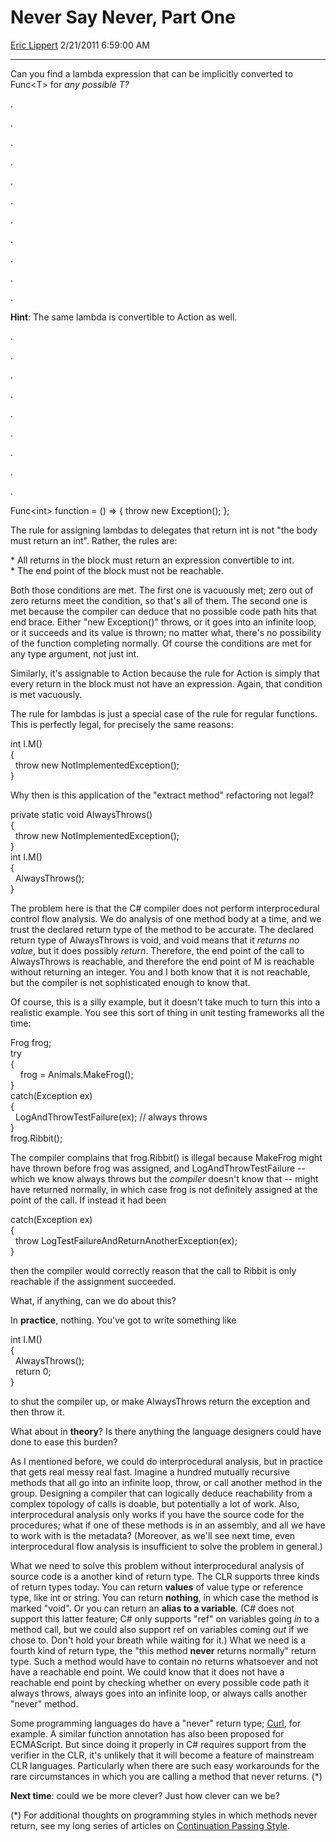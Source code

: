 <div id="page">

# Never Say Never, Part One

[Eric Lippert](https://social.msdn.microsoft.com/profile/Eric%20Lippert) 2/21/2011 6:59:00 AM

-----

<div id="content">

<div class="mine">

Can you find a lambda expression that can be implicitly converted to Func\<T\> for *any possible T?*

.

.

.

.

.

.

.

.

.

.

.

**Hint**: The same lambda is convertible to Action as well.

.

.

.

.

.

.

.

.

.

<span class="code"> </span>

Func\<int\> function = () =\> { throw new Exception(); };

The rule for assigning lambdas to delegates that return int is not "the body must return an int". Rather, the rules are:

\* All returns in the block must return an expression convertible to int.  
\* The end point of the block must not be reachable.

Both those conditions are met. The first one is vacuously met; zero out of zero returns meet the condition, so that's all of them. The second one is met because the compiler can deduce that no possible code path hits that end brace. Either "new Exception()" throws, or it goes into an infinite loop, or it succeeds and its value is thrown; no matter what, there's no possibility of the function completing normally. Of course the conditions are met for any type argument, not just int.

Similarly, it's assignable to Action because the rule for Action is simply that every return in the block must not have an expression. Again, that condition is met vacuously.

The rule for lambdas is just a special case of the rule for regular functions. This is perfectly legal, for precisely the same reasons:

<span class="code"> </span>

int I.M()  
{  
  throw new NotImplementedException();  
}

Why then is this application of the "extract method" refactoring not legal?

<span class="code"> </span>

private static void AlwaysThrows()  
{  
  throw new NotImplementedException();  
}  
int I.M()  
{  
  AlwaysThrows();  
}

The problem here is that the C\# compiler does not perform interprocedural control flow analysis. We do analysis of one method body at a time, and we trust the declared return type of the method to be accurate. The declared return type of AlwaysThrows is void, and void means that it *returns no value*, but it does possibly *return*. Therefore, the end point of the call to AlwaysThrows is reachable, and therefore the end point of M is reachable without returning an integer. You and I both know that it is not reachable, but the compiler is not sophisticated enough to know that.

Of course, this is a silly example, but it doesn't take much to turn this into a realistic example. You see this sort of thing in unit testing frameworks all the time:

<span class="code"> </span>

Frog frog;  
try  
{  
    frog = Animals.MakeFrog();  
}  
catch(Exception ex)  
{  
  LogAndThrowTestFailure(ex); // always throws  
}  
frog.Ribbit();

The compiler complains that <span class="code">frog.Ribbit()</span> is illegal because <span class="code">MakeFrog</span> might have thrown before <span class="code">frog</span> was assigned, and <span class="code">LogAndThrowTestFailure</span> -- which we know always throws but the *compiler* doesn't know that -- might have returned normally, in which case <span class="code">frog</span> is not definitely assigned at the point of the call. If instead it had been

<span class="code"> </span>

catch(Exception ex)  
{  
  throw LogTestFailureAndReturnAnotherException(ex);  
}

then the compiler would correctly reason that the call to Ribbit is only reachable if the assignment succeeded.

What, if anything, can we do about this?

In **practice**, nothing. You've got to write something like

<span class="code"> </span>

int I.M()  
{  
  AlwaysThrows();  
  return 0;  
}

to shut the compiler up, or make AlwaysThrows return the exception and then throw it.

What about in **theory**? Is there anything the language designers could have done to ease this burden?

As I mentioned before, we could do interprocedural analysis, but in practice that gets real messy real fast. Imagine a hundred mutually recursive methods that all go into an infinite loop, throw, or call another method in the group. Designing a compiler that can logically deduce reachability from a complex topology of calls is doable, but potentially a lot of work. Also, interprocedural analysis only works if you have the source code for the procedures; what if one of these methods is in an assembly, and all we have to work with is the metadata? (Moreover, as we'll see next time, even interprocedural flow analysis is insufficient to solve the problem in general.)

What we need to solve this problem without interprocedural analysis of source code is a another kind of return type. The CLR supports three kinds of return types today. You can return **values** of value type or reference type, like int or string. You can return **nothing**, in which case the method is marked "void". Or you can return an **alias to a variable**. (C\# does not support this latter feature; C\# only supports "ref" on variables going *in* to a method call, but we could also support ref on variables coming *out* if we chose to. Don't hold your breath while waiting for it.) What we need is a fourth kind of return type, the "this method **never** returns normally" return type. Such a method would have to contain no returns whatsoever and not have a reachable end point. We could know that it does not have a reachable end point by checking whether on every possible code path it always throws, always goes into an infinite loop, or always calls another "never" method.

Some programming languages do have a "never" return type; [Curl](http://developers.curl.com/userdocs/docs/en/api-ref/never-returns.html), for example. A similar function annotation has also been proposed for ECMAScript. But since doing it properly in C\# requires support from the verifier in the CLR, it's unlikely that it will become a feature of mainstream CLR languages. Particularly when there are such easy workarounds for the rare circumstances in which you are calling a method that never returns. (\*)

**Next time**: could we be more clever? Just how clever can we be?

(\*) For additional thoughts on programming styles in which methods never return, see my long series of articles on [Continuation Passing Style](http://blogs.msdn.com/b/ericlippert/archive/tags/continuation+passing+style/).

</div>

</div>

</div>

